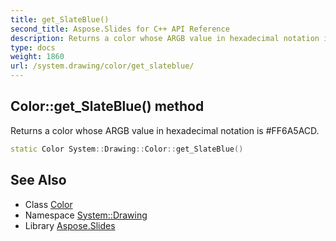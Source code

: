 ```yaml
---
title: get_SlateBlue()
second_title: Aspose.Slides for C++ API Reference
description: Returns a color whose ARGB value in hexadecimal notation is #FF6A5ACD.
type: docs
weight: 1860
url: /system.drawing/color/get_slateblue/
---
```

## Color::get_SlateBlue() method


Returns a color whose ARGB value in hexadecimal notation is #FF6A5ACD.

```cpp
static Color System::Drawing::Color::get_SlateBlue()
```

## See Also

* Class [Color](../)
* Namespace [System::Drawing](../../)
* Library [Aspose.Slides](../../../)
